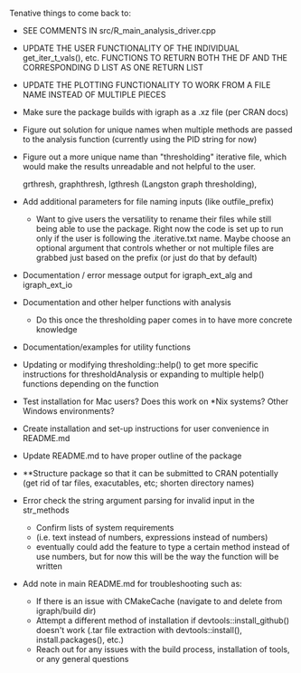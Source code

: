 Tenative things to come back to:

- SEE COMMENTS IN src/R_main_analysis_driver.cpp

- UPDATE THE USER FUNCTIONALITY OF THE INDIVIDUAL get_iter_t_vals(), etc. FUNCTIONS
TO RETURN BOTH THE DF AND THE CORRESPONDING D LIST AS ONE RETURN LIST

- UPDATE THE PLOTTING FUNCTIONALITY TO WORK FROM A FILE NAME INSTEAD OF MULTIPLE PIECES

- Make sure the package builds with igraph as a .xz file (per CRAN docs)

- Figure out solution for unique names when multiple methods are passed to the analysis function (currently using the PID string for now)

- Figure out a more unique name than "thresholding"
  iterative file, which would make the results unreadable and not helpful to the user.
  
  grthresh, graphthresh, lgthresh (Langston graph thresholding),
  
  
- Add additional parameters for file naming inputs (like outfile_prefix)
  - Want to give users the versatility to rename their files while still
    being able to use the package. Right now the code is set up to run only
    if the user is following the .iterative.txt name. Maybe choose an optional 
    argument that controls whether or not multiple files are grabbed just based     on the prefix (or just do that by default)
    
- Documentation / error message output for igraph_ext_alg and igraph_ext_io

- Documentation and other helper functions with analysis
  - Do this once the thresholding paper comes in to have more concrete knowledge

- Documentation/examples for utility functions


- Updating or modifying thresholding::help() to get more specific instructions for thresholdAnalysis or expanding to multiple help() functions depending on the function

- Test installation for Mac users? Does this work on *Nix systems? Other Windows environments?

- Create installation and set-up instructions for user convenience in README.md

- Update README.md to have proper outline of the package

- **Structure package so that it can be submitted to CRAN potentially (get rid of tar files, exacutables, etc; shorten directory names)

- Error check the string argument parsing for invalid input in the str_methods
  - Confirm lists of system requirements
  - (i.e. text instead of numbers, expressions instead of numbers)
  - eventually could add the feature to type a certain method instead of use numbers, 
    but for now this will be the way the function will be written
    
- Add note in main README.md for troubleshooting such as:
  - If there is an issue with CMakeCache (navigate to and delete from igraph/build dir)
  - Attempt a different method of installation if devtools::install_github() doesn't work
    (.tar file extraction with devtools::install(), install.packages(), etc.)
  - Reach out for any issues with the build process, installation of tools, or any general questions
  
